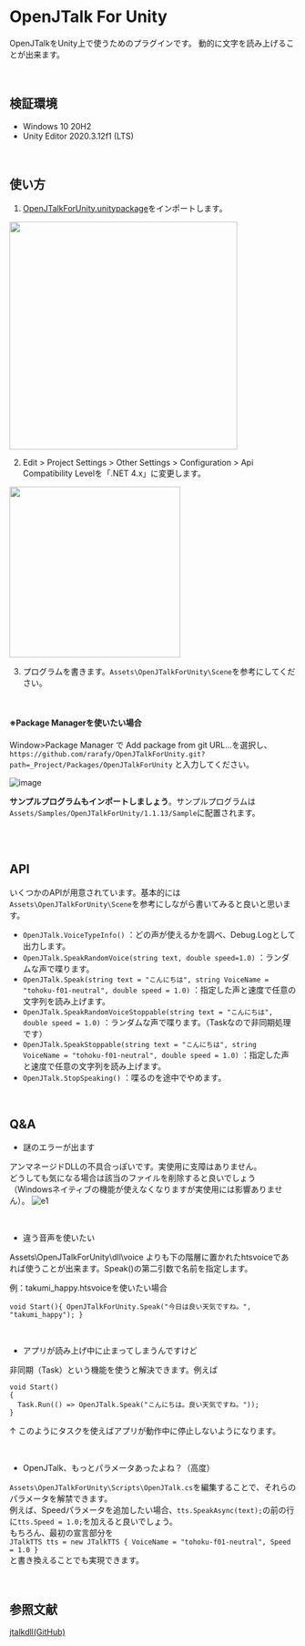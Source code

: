 # OpenJTalk For Unity
OpenJTalkをUnity上で使うためのプラグインです。
動的に文字を読み上げることが出来ます。

<br>

## 検証環境
- Windows 10 20H2
- Unity Editor 2020.3.12f1 (LTS)

<br>

## 使い方
1. [OpenJTalkForUnity.unitypackage](https://github.com/rarafy/OpenJTalkForUnity/releases/download/open_jtalk-1.11v3/OpenJTalkForUnity.unitypackage)をインポートします。

<img src="https://user-images.githubusercontent.com/33755507/129216066-e57e084a-2027-4d35-8f19-4ec0d4261dec.png" width="400">

2. Edit > Project Settings > Other Settings > Configuration > Api Compatibility Levelを「.NET 4.x」に変更します。
<img src="https://user-images.githubusercontent.com/33755507/129219061-f24d8638-56f9-405c-b91f-bc76951c6c4a.png" width="300">

3. プログラムを書きます。`Assets\OpenJTalkForUnity\Scene`を参考にしてください。

<br>

#### ※Package Managerを使いたい場合
Window>Package Manager で Add package from git URL...を選択し、```https://github.com/rarafy/OpenJTalkForUnity.git?path=_Project/Packages/OpenJTalkForUnity``` と入力してください。

![image](https://user-images.githubusercontent.com/33755507/156442876-af659d0e-be22-4c82-a972-10bd8c389b34.png)

__サンプルプログラムもインポートしましょう__。サンプルプログラムは```Assets/Samples/OpenJTalkForUnity/1.1.13/Sample```に配置されます。

<br><br>

## API
いくつかのAPIが用意されています。基本的には`Assets\OpenJTalkForUnity\Scene`を参考にしながら書いてみると良いと思います。
- `OpenJTalk.VoiceTypeInfo()`
：どの声が使えるかを調べ、Debug.Logとして出力します。
- `OpenJTalk.SpeakRandomVoice(string text, double speed=1.0)`
：ランダムな声で喋ります。
- `OpenJTalk.Speak(string text = "こんにちは", string VoiceName = "tohoku-f01-neutral", double speed = 1.0)`
：指定した声と速度で任意の文字列を読み上げます。
- `OpenJTalk.SpeakRandomVoiceStoppable(string text = "こんにちは", double speed = 1.0)`
：ランダムな声で喋ります。（Taskなので非同期処理です）
- `OpenJTalk.SpeakStoppable(string text = "こんにちは", string VoiceName = "tohoku-f01-neutral", double speed = 1.0)`
：指定した声と速度で任意の文字列を読み上げます。
- `OpenJTalk.StopSpeaking()`
：喋るのを途中でやめます。

<br>

## Q&A
- 謎のエラーが出ます

アンマネージドDLLの不具合っぽいです。実使用に支障はありません。<br>
どうしても気になる場合は該当のファイルを削除すると良いでしょう（Windowsネイティブの機能が使えなくなりますが実使用には影響ありません）。
![e1](https://user-images.githubusercontent.com/33755507/129216635-f21a0cfc-8ccc-4e49-bd61-496cdbf8f907.PNG)

<br>

- 違う音声を使いたい

Assets\OpenJTalkForUnity\dll\voice よりも下の階層に置かれたhtsvoiceであれば使うことが出来ます。Speak()の第二引数で名前を指定します。

例：takumi_happy.htsvoiceを使いたい場合

`
void Start(){
OpenJTalkForUnity.Speak("今日は良い天気ですね。", "takumi_happy");
}
`

<br>

- アプリが読み上げ中に止まってしまうんですけど

非同期（Task）という機能を使うと解決できます。例えば

```
void Start()
{
  Task.Run(() => OpenJTalk.Speak("こんにちは。良い天気ですね。"));
}
```

↑ このようにタスクを使えばアプリが動作中に停止しないようになります。

<br>

- OpenJTalk、もっとパラメータあったよね？（高度）

`Assets\OpenJTalkForUnity\Scripts\OpenJTalk.cs`を編集することで、それらのパラメータを解禁できます。<br>
例えば、Speedパラメータを追加したい場合、`tts.SpeakAsync(text);`の前の行に`tts.Speed = 1.0;`を加えると良いでしょう。<br>
もちろん、最初の宣言部分を<br>
`JTalkTTS tts = new JTalkTTS { VoiceName = "tohoku-f01-neutral", Speed = 1.0 }`<br>
と書き換えることでも実現できます。

<br>

## 参照文献
[jtalkdll(GitHub)](https://github.com/rosmarinus/jtalkdll)
